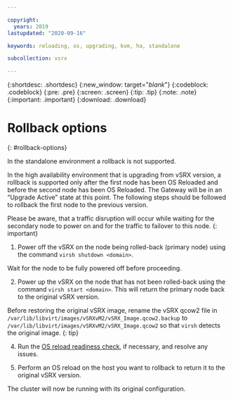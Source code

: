 ```yaml
---

copyright:
  years: 2019
lastupdated: "2020-09-16"

keywords: reloading, os, upgrading, kvm, ha, standalone

subcollection: vsrx

---
```


{:shortdesc: .shortdesc}
{:new_window: target="_blank_"}
{:codeblock: .codeblock}
{:pre: .pre}
{:screen: .screen}
{:tip: .tip}
{:note: .note}
{:important: .important}
{:download: .download}

# Rollback options
{: #rollback-options}

In the standalone environment a rollback is not supported.

In the high availability environment that is upgrading from vSRX version, a rollback is supported only after the first node has been OS Reloaded and before the second node has been OS Reloaded. The Gateway will be in an “Upgrade Active” state at this point. The following steps should be followed to rollback the first node to the previous version.

Please be aware, that a traffic disruption will occur while waiting for the secondary node to power on and for the traffic to failover to this node.
{: important}

1. Power off the vSRX on the node being rolled-back (primary node) using the command `virsh shutdown <domain>`.

  Wait for the node to be fully powered off before proceeding.

2. Power up the vSRX on the node that has not been rolled-back using the command `virsh start <domain>`. This will return the primary node back to the original vSRX version. 

  Before restoring the original vSRX image, rename the vSRX qcow2 file in `/var/lib/libvirt/images/vSRXvM2/vSRX_Image.qcow2.backup` to `/var/lib/libvirt/images/vSRXvM2/vSRX_Image.qcow2` so that `virsh` detects the original image.
  {: tip}

4.	Run the [OS reload readiness check](/docs/vsrx?topic=vsrx-vsrx-readiness), if necessary, and resolve any issues.

5.	Perform an OS reload on the host you want to rollback to return it to the original vSRX version. 

The cluster will now be running with its original configuration.
